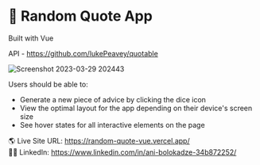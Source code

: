 # 🎉 Random Quote App

Built with Vue

API - https://github.com/lukePeavey/quotable

![Screenshot 2023-03-29 202443](https://user-images.githubusercontent.com/89190087/228604691-5a82f459-81fb-4d25-a036-3d06d1019726.png)




Users should be able to:

- Generate a new piece of advice by clicking the dice icon
- View the optimal layout for the app depending on their device's screen size
- See hover states for all interactive elements on the page


🌎 Live Site URL: https://random-quote-vue.vercel.app/ <br>
👩‍💻 LinkedIn: https://www.linkedin.com/in/ani-bolokadze-34b872252/
